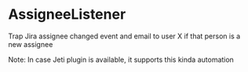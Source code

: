 # AssigneeListener
Trap Jira assignee changed event and email to user X if that person is a new assignee

Note: In case Jeti plugin is available, it supports this kinda automation
